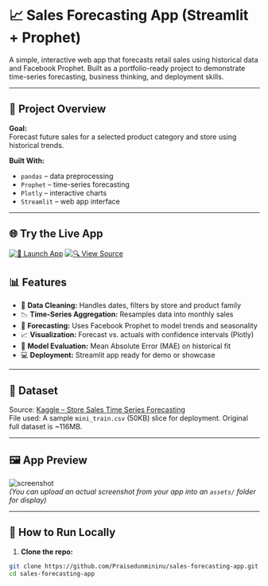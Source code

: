 # 📈 Sales Forecasting App (Streamlit + Prophet)

A simple, interactive web app that forecasts retail sales using historical data and Facebook Prophet. Built as a portfolio-ready project to demonstrate time-series forecasting, business thinking, and deployment skills.

---


## 🚀 Project Overview

**Goal:**  
Forecast future sales for a selected product category and store using historical trends.

**Built With:**
- `pandas` – data preprocessing
- `Prophet` – time-series forecasting
- `Plotly` – interactive charts
- `Streamlit` – web app interface

---


## 🌐 Try the Live App

[![🚀 Launch App](https://img.shields.io/badge/🚀%20Launch%20App-Streamlit-brightgreen?style=for-the-badge&logo=streamlit)](https://salesforecastapp.streamlit.app/)
[![🔍 View Source](https://img.shields.io/badge/🔍%20View%20Source-GitHub-blue?style=for-the-badge&logo=github)](https://github.com/Praisedunmininu/sales-forecasting-app)



## 📊 Features

- 🧼 **Data Cleaning:** Handles dates, filters by store and product family
- 📉 **Time-Series Aggregation:** Resamples data into monthly sales
- 🔮 **Forecasting:** Uses Facebook Prophet to model trends and seasonality
- 📈 **Visualization:** Forecast vs. actuals with confidence intervals (Plotly)
- 🧠 **Model Evaluation:** Mean Absolute Error (MAE) on historical fit
- 💻 **Deployment:** Streamlit app ready for demo or showcase

---

## 📂 Dataset

Source: [Kaggle – Store Sales Time Series Forecasting](https://www.kaggle.com/competitions/store-sales-time-series-forecasting/data)  
File used: A sample `mini_train.csv` (50KB) slice for deployment. Original full dataset is ~116MB.

---

## 🖼 App Preview

![screenshot](./assets/app-preview.png)  
*(You can upload an actual screenshot from your app into an `assets/` folder for display)*

---

## 🔧 How to Run Locally

1. **Clone the repo:**

```bash
git clone https://github.com/Praisedunmininu/sales-forecasting-app.git
cd sales-forecasting-app

